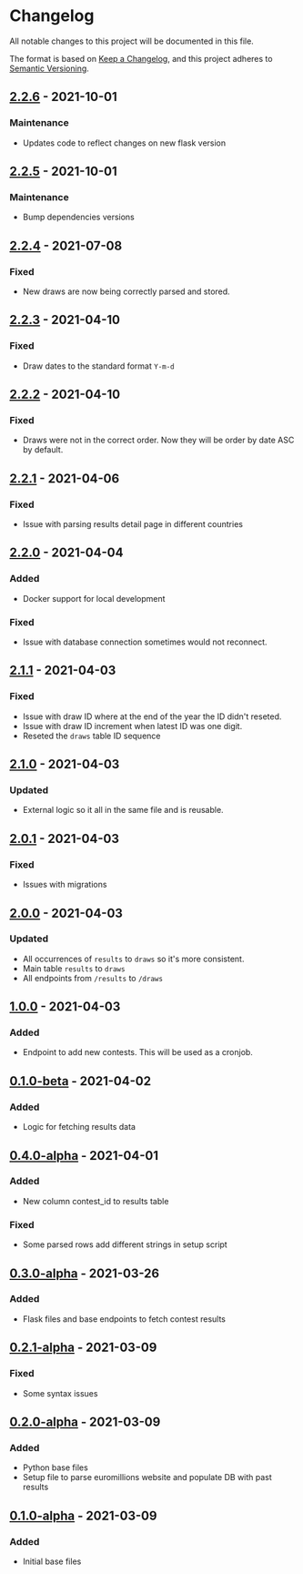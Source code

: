 # Changelog
All notable changes to this project will be documented in this file.

The format is based on [Keep a Changelog](https://keepachangelog.com/en/1.0.0/),
and this project adheres to [Semantic Versioning](https://semver.org/spec/v2.0.0.html).

## [2.2.6] - 2021-10-01
### Maintenance
- Updates code to reflect changes on new flask version

## [2.2.5] - 2021-10-01
### Maintenance
- Bump dependencies versions

## [2.2.4] - 2021-07-08
### Fixed
- New draws are now being correctly parsed and stored.

## [2.2.3] - 2021-04-10
### Fixed
- Draw dates to the standard format `Y-m-d`

## [2.2.2] - 2021-04-10
### Fixed
- Draws were not in the correct order. Now they will be order by date ASC by default.

## [2.2.1] - 2021-04-06
### Fixed
- Issue with parsing results detail page in different countries

## [2.2.0] - 2021-04-04
### Added
- Docker support for local development

### Fixed
- Issue with database connection sometimes would not reconnect.

## [2.1.1] - 2021-04-03
### Fixed
- Issue with draw ID where at the end of the year the ID didn't reseted.
- Issue with draw ID increment when latest ID was one digit.
- Reseted the `draws` table ID sequence

## [2.1.0] - 2021-04-03
### Updated
- External logic so it all in the same file and is reusable.

## [2.0.1] - 2021-04-03
### Fixed
- Issues with migrations

## [2.0.0] - 2021-04-03
### Updated
- All occurrences of `results` to `draws` so it's more consistent.
- Main table `results` to `draws`
- All endpoints from `/results` to `/draws`

## [1.0.0] - 2021-04-03
### Added
- Endpoint to add new contests. This will be used as a cronjob.

## [0.1.0-beta] - 2021-04-02
### Added
- Logic for fetching results data

## [0.4.0-alpha] - 2021-04-01
### Added
- New column contest_id to results table

### Fixed
- Some parsed rows add different strings in setup script

## [0.3.0-alpha] - 2021-03-26
### Added
- Flask files and base endpoints to fetch contest results

## [0.2.1-alpha] - 2021-03-09
### Fixed
- Some syntax issues

## [0.2.0-alpha] - 2021-03-09
### Added
- Python base files
- Setup file to parse euromillions website and populate DB with past results

## [0.1.0-alpha] - 2021-03-09
### Added
- Initial base files

[2.2.6]: https://github.com/WeNeedThePoh/euromillions-api/compare/2.2.5...2.2.6
[2.2.5]: https://github.com/WeNeedThePoh/euromillions-api/compare/2.2.4...2.2.5
[2.2.4]: https://github.com/WeNeedThePoh/euromillions-api/compare/2.2.3...2.2.4
[2.2.3]: https://github.com/WeNeedThePoh/euromillions-api/compare/2.2.2...2.2.3
[2.2.2]: https://github.com/WeNeedThePoh/euromillions-api/compare/2.2.1...2.2.2
[2.2.1]: https://github.com/WeNeedThePoh/euromillions-api/compare/2.2.0...2.2.1
[2.2.0]: https://github.com/WeNeedThePoh/euromillions-api/compare/2.1.1...2.2.0
[2.1.1]: https://github.com/WeNeedThePoh/euromillions-api/compare/2.1.0...2.1.1
[2.1.0]: https://github.com/WeNeedThePoh/euromillions-api/compare/2.0.1...2.1.0
[2.0.1]: https://github.com/WeNeedThePoh/euromillions-api/compare/2.0.0...2.0.1
[2.0.0]: https://github.com/WeNeedThePoh/euromillions-api/compare/1.0.0...2.0.0
[1.0.0]: https://github.com/WeNeedThePoh/euromillions-api/compare/0.1.0-beta...1.0.0
[0.1.0-beta]: https://github.com/WeNeedThePoh/euromillions-api/compare/0.4.0-alpha...0.1.0-beta
[0.4.0-alpha]: https://github.com/WeNeedThePoh/euromillions-api/compare/0.3.0-alpha...0.4.0-alpha
[0.3.0-alpha]: https://github.com/WeNeedThePoh/euromillions-api/compare/0.2.1-alpha...0.3.0-alpha
[0.2.1-alpha]: https://github.com/WeNeedThePoh/euromillions-api/releases/tag/0.2.1-alpha
[0.2.0-alpha]: https://github.com/WeNeedThePoh/euromillions-api/commit/db92de7b13f7d28e9023bc52a200c3eadeede1b8
[0.1.0-alpha]: https://github.com/WeNeedThePoh/euromillions-api/commit/a91e5826f0ac1fb9d498d6be15eb5794899c73af

